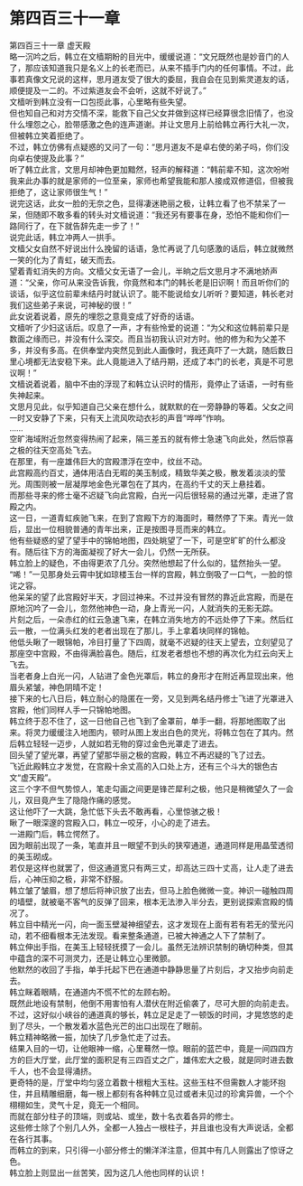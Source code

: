 # 第四百三十一章

第四百三十一章 虚天殿\
略一沉吟之后，韩立在文樯期盼的目光中，缓缓说道：“文兄既然也是妙音门的人了，那应该知道我只是名义上的长老而已，从来不插手门内的任何事情。不过，此事若真像文兄说的这样，思月道友受了很大的委屈，我自会在见到紫灵道友的话，顺便提及一二的。不过紫道友会不会听，这就不好说了。”\
文樯听到韩立没有一口包揽此事，心里略有些失望。\
但也知自己和对方交情不深，能救下自己父女并做到这样已经算很念旧情了，也没什么埋怨之心，脸带感激之色的连声道谢。并让文思月上前给韩立再行大礼一次，但被韩立笑着拒绝了。\
不过，韩立仿佛有点疑惑的又问了一句：“思月道友不是卓右使的弟子吗，你们没向卓右使提及此事？”\
听了韩立此言，文思月却神色更加黯然，轻声的解释道：“韩前辈不知，这次吩咐我来此办事的就是家师的一位至亲，家师也希望我能和那人接成双修道侣，但被我拒绝了，这让家师很生气！”\
说完这话，此女一脸的无奈之色，显得凄迷艳丽之极，让韩立看了也不禁呆了一呆，但随即不敢多看的转头对文樯说道：“我还另有要事在身，恐怕不能和你们一路同行了，在下就告辞先走一步了！”\
说完此话，韩立冲两人一拱手。\
文樯父女自然不好说出什么挽留的话语，急忙再说了几句感激的话后，韩立就微然一笑的化为了青虹，破天而去。\
望着青虹消失的方向。文樯父女无语了一会儿，半晌之后文思月才不满地娇声道：“父亲，你可从来没告诉我，你竟然和本门的韩长老是旧识啊！而且听你们的谈话，似乎这位前辈未结丹时就认识了。能不能说给女儿听听？要知道，韩长老对我们这些弟子来说，可神秘的很！”\
此女说着说着，原先的埋怨之意竟变成了好奇的话语。\
文樯听了少妇这话后。叹息了一声，才有些怜爱的说道：“为父和这位韩前辈只是数面之缘而已，并没有什么深交。而且当初我认识对方时。他的修为和为父差不多，并没有多高。在供奉堂内突然见到此人画像时，我还真吓了一大跳，随后数日里心境都无法安稳下来。此人竟能进入了结丹期，还成了本门的长老，真是不可思议啊！”\
文樯说着说着，脑中不由的浮现了和韩立认识时的情形，竟停止了话语，一时有些失神起来。\
文思月见此，似乎知道自己父亲在想什么，就默默的在一旁静静的等着。父女之间一时又安静了下来，只有天上流风吹动衣衫的声音“哗哗”作响。\
……\
空旷海域附近忽然变得热闹了起来，隔三差五的就有修士急速飞向此处，然后惊喜之极的往天空高处飞去。\
在那里，有一座雄伟巨大的宫殿漂浮在空中，纹丝不动。\
此宫殿高约百丈，通体用洁白无暇的美玉制成，精致华美之极，散发着淡淡的莹光。周围则被一层凝厚地金色光罩包在了其内，在高约千丈的天上悬挂着。\
而那些寻来的修士毫不迟疑飞向此宫殿，白光一闪后很轻易的通过光罩，走进了宫殿之内。\
这一日，一道青虹疾驰飞来，在到了宫殿下方的海面时，蓦然停了下来。青光一敛后，显出一位相貌普通的青年出来，正是按图寻觅而来的韩立。\
他有些疑惑的望了望手中的锦帕地图，四处眺望了一下，可是空旷旷的什么都没有。随后往下方的海面凝视了好大一会儿，仍然一无所获。\
韩立脸上的疑色，不由得更浓了几分。突然他想起了什么似的，猛然抬头一望。\
“唏！”一见那身处云霄中犹如琼楼玉台一样的宫殿，韩立倒吸了一口气，一脸的惊诧之容。\
他呆呆的望了此宫殿好半天，才回过神来。不过并没有冒然的靠近此宫殿，而是在原地沉吟了一会儿，忽然他神色一动，身上青光一闪，人就消失的无影无踪。\
片刻之后，一朵赤红的红云急速飞来，在韩立消失地方的不远处停了下来。然后红云一散，一位满头红发的老者出现在了那儿，手上拿着块同样的锦帕。\
他低头瞅了一眼锦帕，冷目打量了下四周，就毫不迟疑的往天上望去，立刻望见了那座空中宫殿，不由得满脸喜色。随后，红发老者想也不想的再次化为红云向天上飞去。\
当老者身上白光一闪，人钻进了金色光罩后，韩立的身形才在附近再显现出来，他眉头紧皱，神色阴晴不定！\
接下来的七八日后，韩立耐心的隐匿在一旁，又见到两名结丹修士飞进了光罩进入宫殿，他们同样人手一只锦帕地图。\
韩立终于忍不住了，这一日他自己也飞到了金罩前，单手一翻，将那地图取了出来。将灵力缓缓注入地图内，顿时从图上发出白色的灵光，将韩立包在了其内。然后韩立轻轻一迈步，人就如若无物的穿过金色光罩走了进去。\
回头望了望光罩，再望了望那华丽之极的宫殿，韩立不再迟疑的飞了过去。\
飞近此殿韩立才发觉，在宫殿十余丈高的入口处上方，还有三个斗大的银色古文“虚天殿”。\
这三个字不但气势惊人，笔走勾画之间更是锋芒犀利之极，他只是稍微望久了一会儿，双目竟产生了隐隐作痛的感觉。\
这让他吓了一大跳，急忙低下头去不敢再看，心里惊骇之极！\
瞅了一眼深邃的宫殿入口，韩立一咬牙，小心的走了进去。\
一进殿门后，韩立愕然了。\
因为眼前出现了一条，笔直并且一眼望不到头的狭窄通道，通道同样是用晶莹透彻的美玉砌成。\
若仅是这样也就罢了，但这通道宽只有两三丈，却高达三四十丈高，让人走了进去后，心神压抑之极，非常不舒服。\
韩立皱了皱眉，想了想后将神识放了出去，但马上脸色微微一变。神识一碰触四周的墙壁，就被毫不客气的反弹了回来，根本无法渗入半分去，更别说探索宫殿的情况了。\
韩立目中精光一闪，向一面玉壁凝神细望去，这才发现在上面有若有若无的莹光闪动，若不细看根本无法发现。看来整条通道，已被大神通之人下了禁制了。\
韩立伸出手指，在美玉上轻轻抚摸了一会儿。虽然无法辨识禁制的确切种类，但其中蕴含的深不可测灵力，还是让韩立心里微颤。\
他默然的收回了手指，单手托起下巴在通道中静静思量了片刻后，才又抬步向前走去。\
韩立眯着眼睛，在通道内不慌不忙的左顾右盼。\
既然此地设有禁制，他倒不用害怕有人潜伏在附近偷袭了，尽可大胆的向前走去。\
不过，这好似小峡谷的通道真的够长，韩立足足走了一顿饭的时间，才晃悠悠的走到了尽头，一个散发着水蓝色光芒的出口出现在了眼前。\
韩立精神略微一振，加快了几步急忙走了过去。\
结果入目的一切，让他眼神一缩，心里蓦然一惊。眼前的蓝芒中，竟是一间四四方方的巨大厅堂，此厅堂的面积足有三四百丈之广，雄伟宏大之极，就是同时进去数千人，也不会显得涌挤。\
更奇特的是，厅堂中均匀竖立着数十根粗大玉柱。这些玉柱不但需数人才能环抱住，并且精雕细磨，每一根上都刻有各种韩立见过或者未见过的珍禽异兽，一个个栩栩如生，灵气十足，竟无一个相同。\
而就在部分柱子的顶端，则或站、或坐，数十名衣着各异的修士。\
这些修士除了个别几人外，全都一人独占一根柱子，并且谁也没有大声说话，全都在各行其事。\
而韩立的到来，只引得一小部分修士的懒洋洋注意，但其中有几人则露出了惊讶之色。\
韩立脸上则显出一丝苦笑，因为这几人他也同样的认识！
